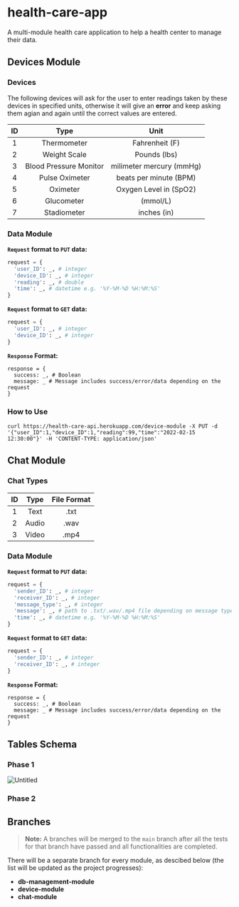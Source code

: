 # health-care-app
A multi-module health care application to help a health center to manage their data.

## Devices Module
### Devices
The following devices will ask for the user to enter readings taken by these devices in specified units, otherwise it will give an **error** and keep asking them agian and again until the correct values are entered.

| ID | Type | Unit |
| :---: | :---: | :---: |
| 1 | Thermometer | Fahrenheit (F) |
| 2 | Weight Scale | Pounds (lbs) |
| 3 | Blood Pressure Monitor | milimeter mercury (mmHg) |
| 4 | Pulse Oximeter | beats per minute (BPM) |
| 5 | Oximeter | Oxygen Level in (SpO2) |
| 6 | Glucometer | (mmol/L) |
| 7 | Stadiometer | inches (in) |

### Data Module
**`Request` format to `PUT` data:**
```py
request = {
  'user_ID': _, # integer
  'device_ID': _, # integer
  'reading': _, # double
  'time': _, # datetime e.g. '%Y-%M-%D %H:%M:%S'
}
```
**`Request` format to `GET` data:**
```py
request = {
  'user_ID': _, # integer
  'device_ID': _, # integer
}
```
**`Response` Format:**
```
response = {
  success: _, # Boolean
  message: _ # Message includes success/error/data depending on the request
}
```

### How to Use
```terminal
curl https://health-care-api.herokuapp.com/device-module -X PUT -d '{"user_ID":1,"device_ID":1,"reading":99,"time":"2022-02-15 12:30:00"}' -H 'CONTENT-TYPE: application/json'
```

## Chat Module
### Chat Types

| ID | Type | File Format |
| :---: | :---: | :---: |
| 1 | Text | .txt |
| 2 | Audio | .wav |
| 3 | Video | .mp4 |

### Data Module
**`Request` format to `PUT` data:**
```py
request = {
  'sender_ID': _, # integer
  'receiver_ID': _, # integer
  'message_type': _, # integer
  'message': _, # path to .txt/.wav/.mp4 file depending on message type
  'time': _, # datetime e.g. '%Y-%M-%D %H:%M:%S'
}
```
**`Request` format to `GET` data:**
```py
request = {
  'sender_ID': _, # integer
  'receiver_ID': _, # integer
}
```
**`Response` Format:**
```
response = {
  success: _, # Boolean
  message: _ # Message includes success/error/data depending on the request
}
```

## Tables Schema
### Phase 1
![Untitled](https://user-images.githubusercontent.com/61075964/153734581-decc5e81-26cc-45ea-bb3c-d0f55204e1f6.png)

### Phase 2


## Branches

> **Note:** A branches will be merged to the `main` branch after all the tests for that branch have passed and all functionalities are completed.

There will be a separate branch for every module, as descibed below (the list will be updated as the project progresses):
* **db-management-module**
* **device-module**
* **chat-module**
